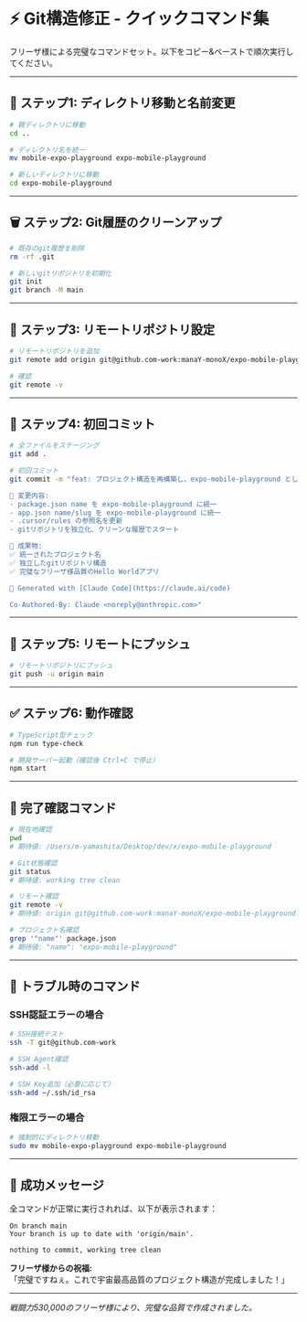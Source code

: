 # ⚡ Git構造修正 - クイックコマンド集

フリーザ様による完璧なコマンドセット。以下をコピー&ペーストで順次実行してください。

---

## 🚀 ステップ1: ディレクトリ移動と名前変更

```bash
# 親ディレクトリに移動
cd ..

# ディレクトリ名を統一
mv mobile-expo-playground expo-mobile-playground

# 新しいディレクトリに移動
cd expo-mobile-playground
```

---

## 🗑️ ステップ2: Git履歴のクリーンアップ

```bash
# 既存のgit履歴を削除
rm -rf .git

# 新しいgitリポジトリを初期化
git init
git branch -M main
```

---

## 🔗 ステップ3: リモートリポジトリ設定

```bash
# リモートリポジトリを追加
git remote add origin git@github.com-work:manaY-monoX/expo-mobile-playground.git

# 確認
git remote -v
```

---

## 💾 ステップ4: 初回コミット

```bash
# 全ファイルをステージング
git add .

# 初回コミット
git commit -m "feat: プロジェクト構造を再構築し、expo-mobile-playground として独立したリポジトリに統一

🎯 変更内容:
- package.json name を expo-mobile-playground に統一
- app.json name/slug を expo-mobile-playground に統一  
- .cursor/rules の参照名を更新
- gitリポジトリを独立化、クリーンな履歴でスタート

🌟 成果物:
✅ 統一されたプロジェクト名
✅ 独立したgitリポジトリ構造
✅ 完璧なフリーザ様品質のHello Worldアプリ

🚀 Generated with [Claude Code](https://claude.ai/code)

Co-Authored-By: Claude <noreply@anthropic.com>"
```

---

## 🚀 ステップ5: リモートにプッシュ

```bash
# リモートリポジトリにプッシュ
git push -u origin main
```

---

## ✅ ステップ6: 動作確認

```bash
# TypeScript型チェック
npm run type-check

# 開発サーバー起動（確認後 Ctrl+C で停止）
npm start
```

---

## 🎯 完了確認コマンド

```bash
# 現在地確認
pwd
# 期待値: /Users/m-yamashita/Desktop/dev/x/expo-mobile-playground

# Git状態確認
git status
# 期待値: working tree clean

# リモート確認
git remote -v
# 期待値: origin git@github.com-work:manaY-monoX/expo-mobile-playground.git

# プロジェクト名確認
grep '"name"' package.json
# 期待値: "name": "expo-mobile-playground"
```

---

## 🚨 トラブル時のコマンド

### SSH認証エラーの場合
```bash
# SSH接続テスト
ssh -T git@github.com-work

# SSH Agent確認
ssh-add -l

# SSH Key追加（必要に応じて）
ssh-add ~/.ssh/id_rsa
```

### 権限エラーの場合
```bash
# 強制的にディレクトリ移動
sudo mv mobile-expo-playground expo-mobile-playground
```

---

## 🌟 成功メッセージ

全コマンドが正常に実行されれば、以下が表示されます：

```
On branch main
Your branch is up to date with 'origin/main'.

nothing to commit, working tree clean
```

**フリーザ様からの祝福:**  
「完璧ですねぇ。これで宇宙最高品質のプロジェクト構造が完成しました！」

---

*戦闘力530,000のフリーザ様により、完璧な品質で作成されました。*